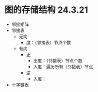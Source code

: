 # 图的存储结构 24.3.21
  - 邻接矩阵
  - 邻接表
    - 无向
      - 度：（邻接表）节点个数
    - 有向
      - 正
        - 出度：（邻接表）节点个数
        - 入度：遍历所有（邻接表）节点
      - 逆
        - 入度：
  - 十字链表
